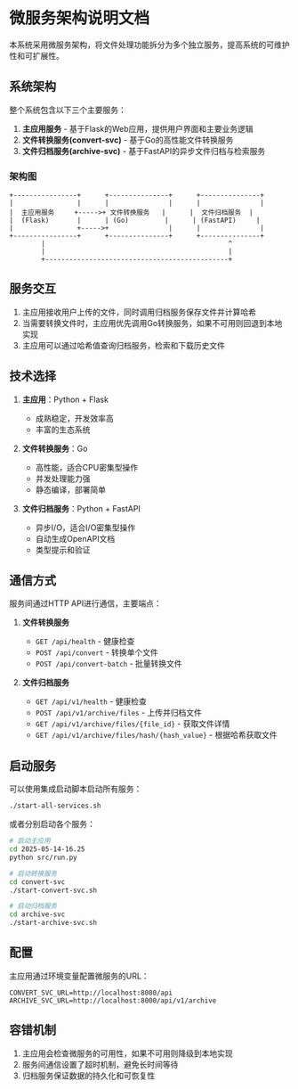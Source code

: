 # 微服务架构说明文档

本系统采用微服务架构，将文件处理功能拆分为多个独立服务，提高系统的可维护性和可扩展性。

## 系统架构

整个系统包含以下三个主要服务：

1. **主应用服务** - 基于Flask的Web应用，提供用户界面和主要业务逻辑
2. **文件转换服务(convert-svc)** - 基于Go的高性能文件转换服务
3. **文件归档服务(archive-svc)** - 基于FastAPI的异步文件归档与检索服务

### 架构图

```
+----------------+      +---------------+      +---------------+
|                |      |               |      |               |
|  主应用服务     +----->+ 文件转换服务   |      |  文件归档服务  |
|  (Flask)       |      | (Go)         |      | (FastAPI)     |
|                +----->+               |      |               |
+----------------+      +---------------+      +---------------+
        |                                              ^
        |                                              |
        +----------------------------------------------+
```

## 服务交互

1. 主应用接收用户上传的文件，同时调用归档服务保存文件并计算哈希
2. 当需要转换文件时，主应用优先调用Go转换服务，如果不可用则回退到本地实现
3. 主应用可以通过哈希值查询归档服务，检索和下载历史文件

## 技术选择

1. **主应用**：Python + Flask
   - 成熟稳定，开发效率高
   - 丰富的生态系统

2. **文件转换服务**：Go
   - 高性能，适合CPU密集型操作
   - 并发处理能力强
   - 静态编译，部署简单

3. **文件归档服务**：Python + FastAPI
   - 异步I/O，适合I/O密集型操作
   - 自动生成OpenAPI文档
   - 类型提示和验证

## 通信方式

服务间通过HTTP API进行通信，主要端点：

1. **文件转换服务**
   - `GET /api/health` - 健康检查
   - `POST /api/convert` - 转换单个文件
   - `POST /api/convert-batch` - 批量转换文件

2. **文件归档服务**
   - `GET /api/v1/health` - 健康检查
   - `POST /api/v1/archive/files` - 上传并归档文件
   - `GET /api/v1/archive/files/{file_id}` - 获取文件详情
   - `GET /api/v1/archive/files/hash/{hash_value}` - 根据哈希获取文件

## 启动服务

可以使用集成启动脚本启动所有服务：

```bash
./start-all-services.sh
```

或者分别启动各个服务：

```bash
# 启动主应用
cd 2025-05-14-16.25
python src/run.py

# 启动转换服务
cd convert-svc
./start-convert-svc.sh

# 启动归档服务
cd archive-svc
./start-archive-svc.sh
```

## 配置

主应用通过环境变量配置微服务的URL：

```
CONVERT_SVC_URL=http://localhost:8080/api
ARCHIVE_SVC_URL=http://localhost:8000/api/v1/archive
```

## 容错机制

1. 主应用会检查微服务的可用性，如果不可用则降级到本地实现
2. 服务间通信设置了超时机制，避免长时间等待
3. 归档服务保证数据的持久化和可恢复性 